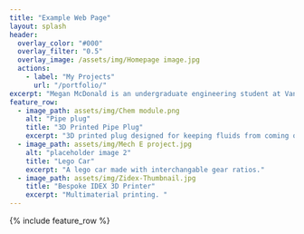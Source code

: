 ```yaml
---
title: "Example Web Page"
layout: splash
header:
  overlay_color: "#000"
  overlay_filter: "0.5"
  overlay_image: /assets/img/Homepage image.jpg 
  actions:
    - label: "My Projects"
      url: "/portfolio/"
excerpt: "Megan McDonald is an undergraduate engineering student at Vanderbilt University with a passion for learning and creativity. Her goal is to apply her skills and work ethic in the polymer and organic industry."
feature_row:
  - image_path: assets/img/Chem module.png
    alt: "Pipe plug"
    title: "3D Printed Pipe Plug"
    excerpt: "3D printed plug designed for keeping fluids from coming out of a PVC pipe."
  - image_path: assets/img/Mech E project.jpg
    alt: "placeholder image 2"
    title: "Lego Car"
    excerpt: "A lego car made with interchangable gear ratios."
  - image_path: assets/img/Zidex-Thumbnail.jpg
    title: "Bespoke IDEX 3D Printer"
    excerpt: "Multimaterial printing. "
---
```


{% include feature_row %}

